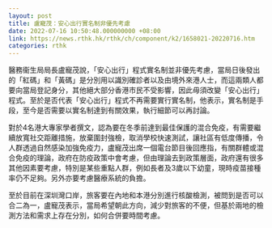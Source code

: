 ```yaml
---
layout: post
title: 盧寵茂：安心出行實名制非優先考慮
date: 2022-07-16 10:50:48.000000000 +08:00
link: https://news.rthk.hk/rthk/ch/component/k2/1658021-20220716.htm
categories: rthk
---
```


醫務衞生局局長盧寵茂說，「安心出行」程式實名制並非優先考慮，當局日後發出的「紅碼」和「黃碼」是分別用以識別確診者以及由境外來港人士，而這兩類人都要向當局登記身分，其他絕大部分香港市民不受影響，因此毋須改變「安心出行」程式。至於是否代表「安心出行」程式不再需要實行實名制，他表示，實名制是手段，至今是否需要以實名制達到有關效果，執行細節可以再討論。

對於4名港大專家學者撰文，認為要在冬季前達到最佳保護的混合免疫，有需要繼續放寬社交距離措施，放棄圍封強檢，取消學校快速測試，讓社區有低度傳播，令人群透過自然感染加強免疫力，盧寵茂出席一個電台節目後回應指，有關群體或混合免疫的理論，政府在防疫政策中會考慮，但由理論去到政策層面，政府還有很多其他因素要考慮，特別是某些重點人群，例如長者及3歲以下幼童，現時疫苗接種率仍不足夠。另外亦要考慮醫療系統的負擔。

至於目前在深圳灣口岸，旅客要在內地和本港分別進行核酸檢測，被問到是否可以合二為一，盧寵茂表示，當局希望朝此方向，減少對旅客的不便，但基於兩地的檢測方法和需求上存在分別，如何合併要時間考慮。
